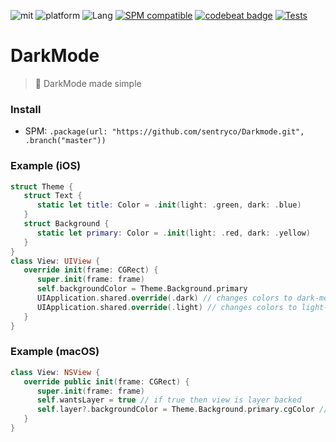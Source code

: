 ![mit](https://img.shields.io/badge/License-MIT-brightgreen.svg)
![platform](https://img.shields.io/badge/Platform-iOS/macOS-blue.svg)
![Lang](https://img.shields.io/badge/Language-Swift%205.0-orange.svg)
[![SPM compatible](https://img.shields.io/badge/SPM-compatible-4BC51D.svg?style=flat)](https://github.com/apple/swift)
[![codebeat badge](https://codebeat.co/badges/8f2b22f6-5d86-4a87-8d32-dec32aefe148)](https://codebeat.co/projects/github-com-passbook-darkmode-master-be641bda-d00f-4173-9d84-efc93700de42)
[![Tests](https://github.com/sentryco/DarkMode/actions/workflows/Tests.yml/badge.svg)](https://github.com/sentryco/DarkMode/actions/workflows/Tests.yml)

# DarkMode

> 🔦 DarkMode made simple

### Install
- SPM: `.package(url: "https://github.com/sentryco/Darkmode.git", .branch("master"))`

### Example (iOS)

```swift
struct Theme {
   struct Text {
      static let title: Color = .init(light: .green, dark: .blue)
   }
   struct Background {
      static let primary: Color = .init(light: .red, dark: .yellow)
   }
}
class View: UIView {
   override init(frame: CGRect) {
      super.init(frame: frame)
      self.backgroundColor = Theme.Background.primary
      UIApplication.shared.override(.dark) // changes colors to dark-mode
      UIApplication.shared.override(.light) // changes colors to light-mode
   }
}
```

### Example (macOS)

```swift
class View: NSView {
   override public init(frame: CGRect) {
      super.init(frame: frame)
      self.wantsLayer = true // if true then view is layer backed
      self.layer?.backgroundColor = Theme.Background.primary.cgColor // since cgColor is not dynamic, place this code in the draw, or layout method to make it react to OS appearance change
   }
}

```
